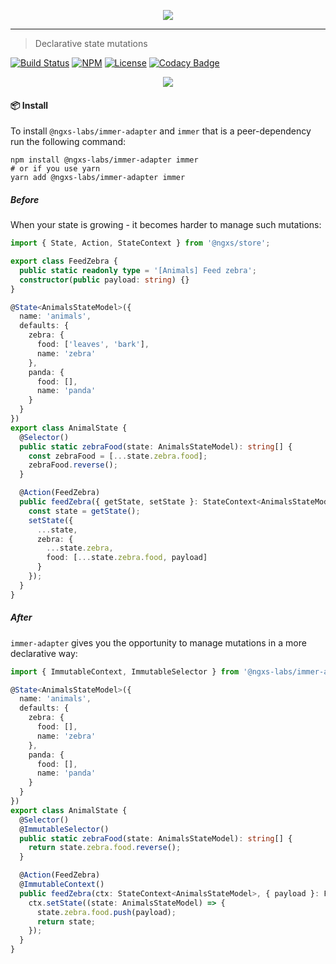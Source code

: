 <p align="center">
    <img src="https://raw.githubusercontent.com/ngxs-labs/emitter/master/docs/assets/logo.png">
</p>

---

> Declarative state mutations

[![Build Status](https://travis-ci.org/ngxs-labs/immer-adapter.svg?branch=master)](https://travis-ci.org/ngxs-labs/immer-adapter)
[![NPM](https://badge.fury.io/js/%40ngxs-labs%2Fimmer-adapter.svg)](https://www.npmjs.com/package/@ngxs-labs/immer-adapter)
[![License](https://img.shields.io/badge/License-MIT-green.svg)](https://github.com/ngxs-labs/immer-adapter/blob/master/LICENSE)
[![Codacy Badge](https://api.codacy.com/project/badge/Grade/3f1e798f0a174a20940fb9d5f5e50a43)](https://www.codacy.com/app/arturovt/immer-adapter?utm_source=github.com&utm_medium=referral&utm_content=ngxs-labs/immer-adapter&utm_campaign=Badge_Grade)

<p align="center">
    <img src="https://raw.githubusercontent.com/ngxs-labs/immer-adapter/master/docs/assets/immer.png">
</p>

#### 📦 Install

To install `@ngxs-labs/immer-adapter` and `immer` that is a peer-dependency run the following command:

```console
npm install @ngxs-labs/immer-adapter immer
# or if you use yarn
yarn add @ngxs-labs/immer-adapter immer
```

##### Before

When your state is growing - it becomes harder to manage such mutations:

```ts
import { State, Action, StateContext } from '@ngxs/store';

export class FeedZebra {
  public static readonly type = '[Animals] Feed zebra';
  constructor(public payload: string) {}
}

@State<AnimalsStateModel>({
  name: 'animals',
  defaults: {
    zebra: {
      food: ['leaves', 'bark'],
      name: 'zebra'
    },
    panda: {
      food: [],
      name: 'panda'
    }
  }
})
export class AnimalState {
  @Selector()
  public static zebraFood(state: AnimalsStateModel): string[] {
    const zebraFood = [...state.zebra.food];
    zebraFood.reverse();
  }

  @Action(FeedZebra)
  public feedZebra({ getState, setState }: StateContext<AnimalsStateModel>, { payload }: FeedZebra) {
    const state = getState();
    setState({
      ...state,
      zebra: {
        ...state.zebra,
        food: [...state.zebra.food, payload]
      }
    });
  }
}
```

##### After

`immer-adapter` gives you the opportunity to manage mutations in a more declarative way:

```ts
import { ImmutableContext, ImmutableSelector } from '@ngxs-labs/immer-adapter';

@State<AnimalsStateModel>({
  name: 'animals',
  defaults: {
    zebra: {
      food: [],
      name: 'zebra'
    },
    panda: {
      food: [],
      name: 'panda'
    }
  }
})
export class AnimalState {
  @Selector()
  @ImmutableSelector()
  public static zebraFood(state: AnimalsStateModel): string[] {
    return state.zebra.food.reverse();
  }

  @Action(FeedZebra)
  @ImmutableContext()
  public feedZebra(ctx: StateContext<AnimalsStateModel>, { payload }: FeedZebra): AnimalsStateModel {
    ctx.setState((state: AnimalsStateModel) => {
      state.zebra.food.push(payload);
      return state;
    });
  }
}
```
